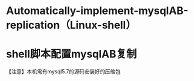 # Automatically-implement-mysqlAB-replication（Linux-shell）
# shell脚本配置mysqlAB复制
【注意】本机需有mysql5.7的源码安装好的压缩包


